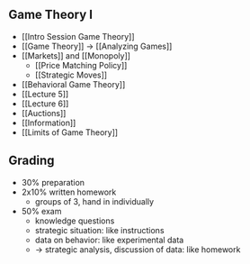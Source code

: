 ## Game Theory I
- [[Intro Session Game Theory]]
- [[Game Theory]] -> [[Analyzing Games]]
- [[Markets]] and [[Monopoly]]
	- [[Price Matching Policy]]
	- [[Strategic Moves]]
- [[Behavioral Game Theory]]
- [[Lecture 5]]
- [[Lecture 6]]
- [[Auctions]]
- [[Information]]
- [[Limits of Game Theory]]
## Grading
- 30% preparation
- 2x10% written homework
	- groups of 3, hand in individually
- 50% exam
	- knowledge questions
	- strategic situation: like instructions
	- data on behavior: like experimental data
	- -> strategic analysis, discussion of data: like homework